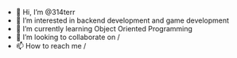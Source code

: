 - 👋 Hi, I’m @314terr
- 👀 I’m interested in backend development and game development
- 🌱 I’m currently learning Object Oriented Programming
- 💞️ I’m looking to collaborate on /
- 📫 How to reach me /
  

<!---
314terr/314terr is a ✨ special ✨ repository because its `README.md` (this file) appears on your GitHub profile.
You can click the Preview link to take a look at your changes.
--->
